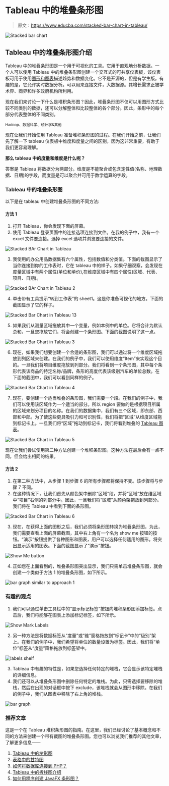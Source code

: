 # Tableau 中的堆叠条形图

> 原文：<https://www.educba.com/stacked-bar-chart-in-tableau/>

![Stacked bar chart](img/21854281a9033f8bea5111671b74ab89.png)



## Tableau 中的堆叠条形图介绍

Tableau 中的堆叠条形图是一个用于可视化的工具。它用于直观地分析数据。一个人可以使用 Tableau 中的堆叠条形图创建一个交互式的可共享仪表板，该仪表板可用于使用[图形和图表](https://www.educba.com/graphs-vs-charts/)描述趋势和数据变化。它不是开源的，但是有学生版。有趣的是，它允许实时数据分析。可以用来连接文件，大数据源。其增长需求正被学术界、商界和许多政府机构所利用。

现在我们来讨论一下什么是堆积条形图？因此，堆叠条形图不仅可以用图形方式比较不同类别的数据，还可以分解整体和比较整体的各个部分。因此，条形中的每个部分代表整体的不同类别。

<small>Hadoop、数据科学、统计学&其他</small>

现在让我们开始使用 Tableau 准备堆积条形图的过程。在我们开始之前，让我们先了解一下 tableau 仪表板中维度和度量之间的区别，因为这非常重要，有助于我们更容易理解。

**那么 tableau 中的度量和维度是什么呢？**

答案是 Tableau 将数据分为两部分。维度是不能聚合或包含定性值(名称、地理数据、日期)的字段，而度量是可以聚合并可用于数学运算的字段。

### Tableau 中的堆叠条形图

以下是在 tableau 中创建堆叠条形图的不同方法:

#### 方法 1

1.  打开 Tableau，你会发现下面的屏幕。
2.  使用 Tableau 登录页面中的连接选项连接到文件。在我的例子中，我有一个 excel 文件要连接。选择 excel 选项并浏览要连接的文件。

![Stacked BAr Chart in Tableau](img/11aeadbd81cc80aba3bb5b19f946b9ab.png)



3.  我使用的办公用品数据集有六个属性，包括数值和分类值。下面的截图显示了当你连接到你的工作表时，它在 tableau 中的样子。如果仔细观察，会发现在度量区域中有两个属性(单位和单价),在维度区域中有四个属性(区域、代表、项目、日期)。

![Stacked BAr Chart in Tableau 2](img/87cf254cb845cd881a2d75550577c4eb.png)



4.  单击带有工具提示“转到工作表”的 sheet1。这是你准备可视化的地方。下面的截图显示了它的样子。

![Stacked Bar Chart in Tableau 13](img/f21e79ac6a3610cfdca28b10d23b3c2b.png)



5.  如果我们从测量区域拖放其中一个变量，例如本例中的单位。它将合计为默认总和，一旦您拖放它们，将会创建一个条形图。下面的截图说明了这一点。

![Stacked Bar Chart in Tableau 3](img/62484e0a77f4bfb783a042545bd7a40f.png)



6.  现在，如果我们想要创建一个合适的条形图，我们可以通过将一个维度区域拖放到列区域来创建。在我们的例子中，我们可以使用维度“Item”来实现这个目的。一旦我们将项目维度拖放到列部分。我们将看到一个条形图，其中每个条形代表该商品的特定名称/品牌，条形的高度代表该级别汽车的单位总数。在下面的截图中，我们可以看到同样的例子。

![Stacked Bar Chart in Tableau 4](img/846b2869337d98a4501363e4844e0872.png)



7.  现在，要创建一个适当堆叠的条形图，我们需要一个段。在我们的例子中，我们可以使用该区域作为一个适当的部分。所以 region 要做的是根据项目所属的区域来划分项目的名称。在我们的数据集中，我们有三个区域，即东部、西部和中部。为了使这些更具吸引力和可识别性，我们将把“区域”从维度区域拖到标记卡上。一旦我们将“区域”拖动到标记卡，我们将看到堆叠的 [Tableau 图表](https://www.educba.com/tableau-charts/)。

![Stacked Bar Chart in Tableau 5](img/e90b57f2ce558fd29f38ce625bbdda35.png)



现在让我们尝试使用第二种方法创建一个堆积条形图。这种方法在最后会有一点不同，但会给出相同的结果。

#### 方法 2

1.  在第二种方法中，从步骤 1 到步骤 6 的所有步骤都将保持不变。该步骤将与步骤 7 不同。
2.  在这种情况下，让我们首先从颜色架中删除“区域”段，并将“区域”放在维区域中“项目”右侧的列部分中。因此，一旦我们将“区域”从颜色架拖放到列部分。我们将在 Tableau 中看到下面的条形图。

![Stacked Bar Chart in Tableau 6](img/dc314fded648fe697f429cc3f58318f1.png)



3.  现在，在获得上面的图形之后，我们必须将条形图转换为堆叠条形图，为此，我们需要查看上面的屏幕截图，其中右上角有一个名为 show me 按钮的按钮。“演示”按钮提供了各种图形和图表，用户可以选择任何适用的图形。将突出显示适用的图表。下面的截图显示了“演示”按钮。

![Show Me button](img/a7e0002b3c404eac7ece2b8a42e9d4e7.png)



4.  正如您在上面看到的，堆叠条形图突出显示，我们只需单击堆叠条形图，就会创建一个类似于方法 1 的堆叠条形图，如下所示。

![bar graph similar to approach 1](img/9b1164df3a63a1b0c4431658da21401c.png)



### 有趣的观点

1.  我们可以通过单击工具栏中的“显示标记标签”按钮向堆积条形图添加标签。点击后，我们将能够在图表上添加标记标签，如下所示。

![Show Mark Labels](img/91ae8618572646bc1aae790bf732fef3.png)



2.  另一种方法是将数据标签从“度量”或“维”窗格拖放到“标记卡”中的“级别”架上。在我们的例子中，我们希望将单位的数量设置为标签。因此，我们将“单位”标签从“度量”窗格拖放到标签架中。

![labels shelf](img/6567a407462d380b8b4b8cee958641d6.png)



3.  Tableau 中有趣的特性是，如果您选择任何特定的堆栈，它会显示该特定堆栈的详细信息。
4.  我们还可以从堆叠条形图中删除任何特定的堆栈。为此，只需选择要移除的堆栈，然后在出现的对话框中按下 exclude，该堆栈就会从图形中移除。在我们的例子中，我们从图表中移除了右上角的堆栈。

![bar graph](img/149e47fa3158e48db8521fb10d91838e.png)



### 推荐文章

这是一个在 Tableau 堆积条形图的指南。在这里，我们已经讨论了基本概念和不同的方法来创建一个带有截图的堆叠条形图。您也可以浏览我们推荐的其他文章，了解更多信息——

1.  [Tableau 中的树形图](https://www.educba.com/treemap-in-tableau/)
2.  [表格中的甘特图](https://www.educba.com/gantt-chart-in-tableau/)
3.  [如何将数据库连接到 PHP？](https://www.educba.com/how-to-connect-database-to-php/)
4.  [Tableau 中的折线图介绍](https://www.educba.com/line-chart-in-tableau/)
5.  [如何用程序创建 JavaFX 条形图？](https://www.educba.com/javafx-bar-chart/)





